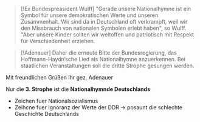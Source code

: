 >[!Ex Bundespreasident Wulff]
>"Gerade unsere Nationalhymne ist ein Symbol für unsere demokratischen Werte und unseren Zusammenhalt. Wir sind da in Deutschland oft verkrampft, weil wir den Missbrauch von nationalen Symbolen erlebt haben", so Wulff. "Aber unsere Kinder sollten wir weltoffen und patriotisch mit Respekt für Verschiedenheit erziehen.

>[!Adenauer]
>Daher die erneute Bitte der Bundesregierung, das Hoffmann-Haydn’sche Lied als Nationalhymne anzuerkennen. Bei staatlichen Veranstaltungen soll die dritte Strophe gesungen werden.
>
Mit freundlichen Grüßen
Ihr
gez.
Adenauer


Nur die **3. Strophe** ist die **Nationalhymnde Deutschlands**


- Zeichen fuer Nationalsozialismus
- Zeihcne fuer Ignoranz der Werte der DDR
-> posaunt die schlechte Geschichte Deutschlands
